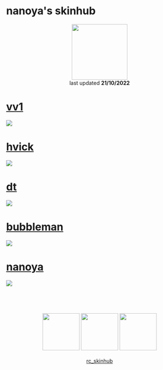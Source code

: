 # nanoya's skinhub
<p align="center">
<a href="https://osu.ppy.sh/users/12366071">
  <img src="https://a.ppy.sh/12366071"  
       width="150"
       height="150"></a>
<br>
last updated <b>21/10/2022</b>
</p>

# [vv1](https://github.com/ryancranie/skinhub/raw/tyfh/player/nanoya/vv1.osk)
[![](https://i.imgur.com/es3K3bV.jpg)](https://github.com/ryancranie/skinhub/raw/tyfh/player/nanoya/vv1.osk)

# [hvick](https://github.com/ryancranie/skinhub/raw/tyfh/player/nanoya/hvick.osk)
[![](https://i.imgur.com/cMntOPA.jpg)](https://github.com/ryancranie/skinhub/raw/tyfh/player/nanoya/hvick.osk)

# [dt](https://github.com/ryancranie/skinhub/raw/tyfh/player/nanoya/dt.osk)
[![](https://i.imgur.com/2H8BQ7f.jpg)](https://github.com/ryancranie/skinhub/raw/tyfh/player/nanoya/dt.osk)

# [bubbleman](https://github.com/ryancranie/skinhub/raw/tyfh/player/nanoya/bubbleman.osk)
[![](https://i.imgur.com/B2l1F3D.jpg)](https://github.com/ryancranie/skinhub/raw/tyfh/player/nanoya/bubbleman.osk)

# [nanoya](https://github.com/ryancranie/skinhub/raw/tyfh/player/nanoya/nanoya.osk)
[![](https://i.imgur.com/DCtXbZD.jpg)](https://github.com/ryancranie/skinhub/raw/tyfh/player/nanoya/nanoya.osk)

#
<p align="center">
  <br></br>
  <a href="https://www.twitch.tv/nanoya_">
  <img src="https://i.imgur.com/HM030lk.png" 
       width="100" 
       height="100"></a>
  <a href="https://www.youtube.com/channel/UCWtxbivLYB0_v87EmPBz_4Q">
  <img src="https://i.imgur.com/YWbDUUy.png"  
       width="100" 
       height="100"></a>
  <a href="https://twitter.com/nanoya___">
  <img src="https://i.imgur.com/PUQ5uWf.png" 
       width="100" 
       height="100"></a>
  <br></br>
  <a href="https://github.com/ryancranie/skinhub">rc_skinhub</a>
 </p>




